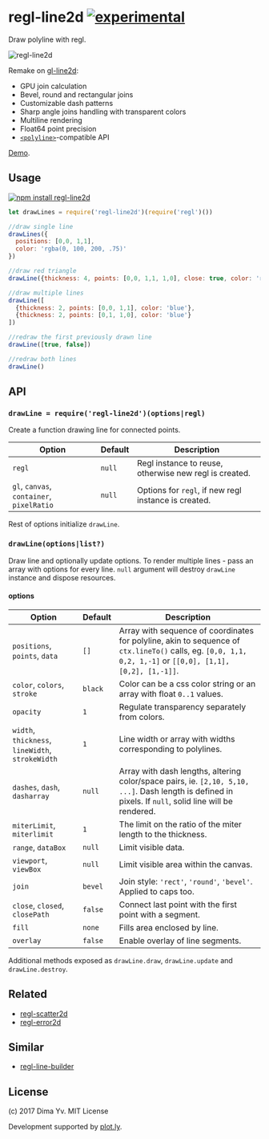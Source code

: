 # regl-line2d [![experimental](https://img.shields.io/badge/stability-unstable-green.svg)](http://github.com/badges/stability-badges)

Draw polyline with regl.

![regl-line2d](https://github.com/dfcreative/regl-line2d/blob/master/preview.png?raw=true)

Remake on [gl-line2d](https://github.com/gl-vis/gl-line2d):

* GPU join calculation
* Bevel, round and rectangular joins
* Customizable dash patterns
* Sharp angle joins handling with transparent colors
* Multiline rendering
* Float64 point precision
* [`<polyline>`](https://developer.mozilla.org/en-US/docs/Web/SVG/Element/polyline)-compatible API

[Demo](https://dfcreative.github.io/regl-line2d).

## Usage

[![npm install regl-line2d](https://nodei.co/npm/regl-line2d.png?mini=true)](https://npmjs.org/package/regl-line2d/)

```js
let drawLines = require('regl-line2d')(require('regl')())

//draw single line
drawLines({
  positions: [0,0, 1,1],
  color: 'rgba(0, 100, 200, .75)'
})

//draw red triangle
drawLine({thickness: 4, points: [0,0, 1,1, 1,0], close: true, color: 'red'})

//draw multiple lines
drawLine([
  {thickness: 2, points: [0,0, 1,1], color: 'blue'},
  {thickness: 2, points: [0,1, 1,0], color: 'blue'}
])

//redraw the first previously drawn line
drawLine([true, false])

//redraw both lines
drawLine()
```

## API

### `drawLine = require('regl-line2d')(options|regl)`

Create a function drawing line for connected points.

Option | Default | Description
---|---|---
`regl` | `null` | Regl instance to reuse, otherwise new regl is created.
`gl`, `canvas`, `container`, `pixelRatio` | `null` | Options for `regl`, if new regl instance is created.

Rest of options initialize `drawLine`.

### `drawLine(options|list?)`

Draw line and optionally update options. To render multiple lines - pass an array with options for every line. `null` argument will destroy `drawLine` instance and dispose resources.


#### options

Option | Default | Description
---|---|---
`positions`, `points`, `data` | `[]` | Array with sequence of coordinates for polyline, akin to sequence of `ctx.lineTo()` calls, eg. `[0,0, 1,1, 0,2, 1,-1]` or `[[0,0], [1,1], [0,2], [1,-1]]`.
`color`, `colors`, `stroke` | `black` | Color can be a css color string or an array with float `0..1` values.
`opacity` | `1` | Regulate transparency separately from colors.
`width`, `thickness`, `lineWidth`, `strokeWidth` | `1` | Line width or array with widths corresponding to polylines.
`dashes`, `dash`, `dasharray` | `null` | Array with dash lengths, altering color/space pairs, ie. `[2,10, 5,10, ...]`. Dash length is defined in pixels. If `null`, solid line will be rendered.
`miterLimit`, `miterlimit` | `1` | The limit on the ratio of the miter length to the thickness.
`range`, `dataBox` | `null` | Limit visible data.
`viewport`, `viewBox` | `null` | Limit visible area within the canvas.
`join` | `bevel` | Join style: `'rect'`, `'round'`, `'bevel'`. Applied to caps too.
`close`, `closed`, `closePath` | `false` | Connect last point with the first point with a segment.
`fill` | `none` | Fills area enclosed by line.
`overlay` | `false` | Enable overlay of line segments.

Additional methods exposed as `drawLine.draw`, `drawLine.update` and `drawLine.destroy`.

## Related

* [regl-scatter2d](https://github.com/dfcreative/regl-scatter2d)
* [regl-error2d](https://github.com/dfcreative/regl-error2d)

## Similar

* [regl-line-builder](https://github.com/jpweeks/regl-line-builder)

## License

(c) 2017 Dima Yv. MIT License

Development supported by [plot.ly](https://github.com/plotly/).
